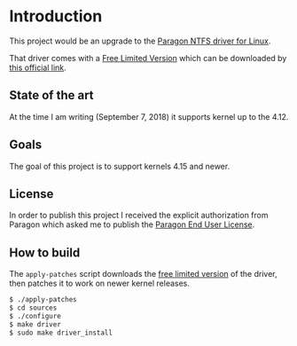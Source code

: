 # Introduction

This project would be an upgrade to the [Paragon NTFS driver for Linux](https://www.paragon-software.com/home/ntfs-linux-professional/).

That driver comes with a [Free Limited Version](https://www.paragon-software.com/home/ntfs-linux-professional/#comparison) which can be downloaded by [this official link](http://dl.paragon-software.com/free/Paragon-715-FRE_NTFS_Linux_9.5_Express.tar.gz).

## State of the art

At the time I am writing (September 7, 2018) it supports kernel up to the 4.12.

## Goals

The goal of this project is to support kernels 4.15 and newer.

## License

In order to publish this project I received the explicit authorization from Paragon which asked me to publish the [Paragon End User License](https://github.com/antonio-petricca/paragon-ufsd-ntfs-driver-porting/Paragon-End-User-License.txt).

## How to build

The `apply-patches` script downloads the [free limited version](http://dl.paragon-software.com/free/Paragon-715-FRE_NTFS_Linux_9.5_Express.tar.gz) of the driver, then patches it to work on newer kernel releases.

```bash
$ ./apply-patches
$ cd sources
$ ./configure
$ make driver
$ sudo make driver_install
```